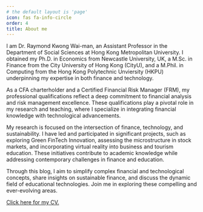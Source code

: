 ```yaml
---
# the default layout is 'page'
icon: fas fa-info-circle
order: 4
title: About me
---
```


I am Dr. Raymond Kwong Wai-man, an Assistant Professor in the Department of Social Sciences at Hong Kong Metropolitan University. I obtained my Ph.D. in Economics from Newcastle University, UK, a M.Sc. in Finance from the City University of Hong Kong (CityU), and a M.Phil. in Computing from the Hong Kong Polytechnic Unviersity (HKPU) underpinning my expertise in both finance and technology.

As a CFA charterholder and a Certified Financial Risk Manager (FRM), my professional qualifications reflect a deep commitment to financial analysis and risk management excellence. These qualifications play a pivotal role in my research and teaching, where I specialize in integrating financial knowledge with technological advancements.

My research is focused on the intersection of finance, technology, and sustainability. I have led and participated in significant projects, such as exploring Green FinTech Innovation, assessing the microstructure in stock markets, and incorporating virtual reality into business and tourism education. These initiatives contribute to academic knowledge while addressing contemporary challenges in finance and education.

Through this blog, I aim to simplify complex financial and technological concepts, share insights on sustainable finance, and discuss the dynamic field of educational technologies. Join me in exploring these compelling and ever-evolving areas.

[Click here for my CV.](/assets/pdf/CV_RaymondKwong.pdf)
